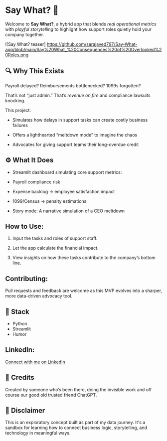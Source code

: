 

# Say What? 🧯

Welcome to **Say What?**, a hybrid app that blends *real operational metrics* with *playful storytelling* to highlight how support roles quietly hold your company together.


![Say What? teaser] https://github.com/sarajaved797/Say-What-app/blob/main/Say%20What_%20Consequences%20of%20Overlooked%20Roles.png



## 🔍 Why This Exists

Payroll delayed? Reimbursements bottlenecked? 1099s forgotten?  

That’s not “just admin.” That’s *revenue on fire* and compliance lawsuits knocking.

This project:

- Simulates how delays in support tasks can create costly business failures

- Offers a lighthearted “meltdown mode” to imagine the chaos

- Advocates for giving support teams their long-overdue credit

## ⚙️ What It Does

- Streamlit dashboard simulating core support metrics:

 - Payroll compliance risk

- Expense backlog → employee satisfaction impact

- 1099/Census → penalty estimations

- Story mode: A narrative simulation of a CEO meltdown

## How to Use:

1. Input the tasks and roles of support staff.

2. Let the app calculate the financial impact.

3. View insights on how these tasks contribute to the company’s bottom line.


## Contributing:

Pull requests and feedback are welcome as this MVP evolves into a sharper, more data-driven advocacy tool.

## 🧰 Stack

- Python
- Streamlit
- Humor

## LinkedIn:

[Connect with me on LinkedIn](https://www.linkedin.com/in/sara-javed-7b9a43226/)

## 🤝 Credits

Created by someone who’s been there, doing the invisible work and off course our good old trusted friend ChatGPT.

## 🚧 Disclaimer

This is an exploratory concept built as part of my data journey. It's a sandbox for learning how to connect business logic, storytelling, and technology in meaningful ways.



